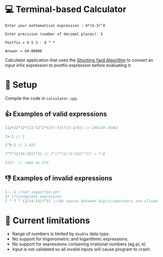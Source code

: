 # 💻 Terminal-based Calculator

```
Enter your mathematical expression : 4*(5-3)^4

Enter precision (number of decimal places): 5

Postfix = 4 5 3 - 4 ^ * 

Answer = 64.00000
```
Calculator application that uses the [Shunting Yard Algorithm](https://en.wikipedia.org/wiki/Shunting-yard_algorithm) to convert an input infix expression to postfix expression before evaluating it.

 # 🚀 Setup #
 Compile the code in `calculator.cpp`. 
## 👍 Examples of valid expressions ##
```cpp
112+22*(2*(22-53^2*(2))-7/(7/2-1/4)) //-246159.38462

2+-1 // 1

2^0.5 // 1.413

7^7^(2/(4-532)^3) // 7^(7^(2/(4-532)^3)) = 7.0

2(2)  // same as 2*2
```
## 👎 Examples of invalid expressions ##
```cpp
1---1 //not supported yet
2* //incomplete expression
7 ^ 7 ^ (2/(4-532)^3) //(No spaces between digits/operators are allowed when inputting directly from console)
```

# 🛑 Current limitations #
- Range of numbers is limited by `double` data type.
- No support for trigonometric and logarithmic expressions.
- No support for expressions containing irrational numbers (eg pi, e)
- Input is not validated so all invalid inputs will cause program to crash.
